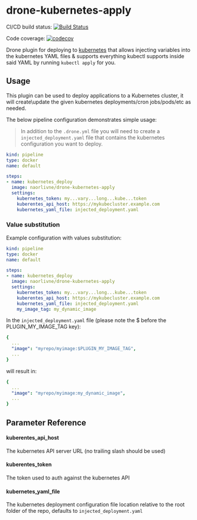 # drone-kubernetes-apply

CI/CD build status: [![Build Status](https://cloud.drone.io/api/badges/naorlivne/drone-kubernetes-apply/status.svg)](https://cloud.drone.io/naorlivne/drone-kubernetes-apply)

Code coverage: [![codecov](https://codecov.io/gh/naorlivne/drone-kubernetes-apply/branch/master/graph/badge.svg)](https://codecov.io/gh/naorlivne/drone-kubernetes-apply)

Drone plugin for deploying to [kubernetes](https://kubernetes.io/) that allows injecting variables into the kubernetes YAML files & supports everything kubectl supports inside said YAML by running `kubectl apply` for you.

## Usage

This plugin can be used to deploy applications to a Kubernetes cluster, it will create\update the given kubernetes deployments/cron jobs/pods/etc as needed.

The below pipeline configuration demonstrates simple usage:

> In addition to the `.drone.yml` file you will need to create a `injected_deployment.yaml` file that contains the kubernetes configuration you want to deploy.

```yaml
kind: pipeline
type: docker
name: default

steps:
- name: kubernetes_deploy
  image: naorlivne/drone-kubernetes-apply
  settings:
    kubernetes_token: my...vary...long...kube...token
    kuberentes_api_host: https://mykubecluster.example.com
    kubernetes_yaml_file: injected_deployment.yaml
```

### Value substitution

Example configuration with values substitution:
```yaml
kind: pipeline
type: docker
name: default

steps:
- name: kubernetes_deploy
  image: naorlivne/drone-kubernetes-apply
  settings:
    kubernetes_token: my...vary...long...kube...token
    kuberentes_api_host: https://mykubecluster.example.com
    kubernetes_yaml_file: injected_deployment.yaml
    my_image_tag: my_dynamic_image
```

In the `injected_deployment.yaml` file (please note the $ before the PLUGIN_MY_IMAGE_TAG key):

```yaml
{
  ...
  "image": "myrepo/myimage:$PLUGIN_MY_IMAGE_TAG",
  ...
}
```

will result in:

```yaml
{
  ...
  "image": "myrepo/myimage:my_dynamic_image",
  ...
}
```

## Parameter Reference

#### kuberentes_api_host

The kubernetes API server URL (no trailing slash should be used)

#### kuberentes_token

The token used to auth against the kubernetes API

#### kubernetes_yaml_file

The kubernetes deployment configuration file location relative to the root folder of the repo, defaults to `injected_deployment.yaml`
